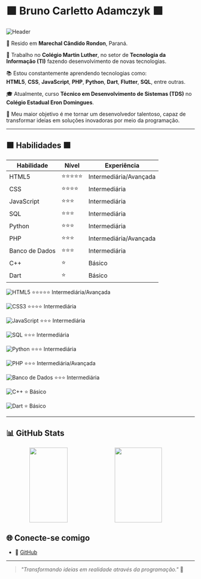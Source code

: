 # 🟩 Bruno Carletto Adamczyk 🟩

![Header](https://capsule-render.vercel.app/api?type=waving&color=00FF00&height=120&section=header)

📍 Resido em **Marechal Cândido Rondon**, Paraná.  

💼 Trabalho no **Colégio Martin Luther**, no setor de **Tecnologia da Informação (TI)** fazendo desenvolvimento de novas tecnologias.  

📚 Estou constantemente aprendendo tecnologias como:  
**HTML5**, **CSS**, **JavaScript**, **PHP**, **Python**, **Dart**, **Flutter**, **SQL**, entre outras.  

🎓 Atualmente, curso **Técnico em Desenvolvimento de Sistemas (TDS)** no **Colégio Estadual Eron Domingues**.  

🌟 Meu maior objetivo é me tornar um desenvolvedor talentoso, capaz de transformar ideias em soluções inovadoras por meio da programação.

---

## 🟩 Habilidades 🟩

| **Habilidade**    | **Nível**         | **Experiência**          |
|--------------------|-------------------|--------------------------|
| HTML5             | ⭐⭐⭐⭐⭐           | Intermediária/Avançada   |
| CSS               | ⭐⭐⭐⭐           | Intermediária            |
| JavaScript        | ⭐⭐⭐             | Intermediária  |
| SQL        | ⭐⭐⭐             | Intermediária  |
| Python            | ⭐⭐⭐             | Intermediária            |
| PHP               | ⭐⭐⭐             | Intermediária/Avançada   |
| Banco de Dados    | ⭐⭐⭐             | Intermediária            |
| C++               | ⭐               | Básico                   |
| Dart              | ⭐               | Básico                   |

![HTML5](https://cdn.jsdelivr.net/gh/devicons/devicon/icons/html5/html5-original.svg) ⭐⭐⭐⭐⭐ Intermediária/Avançada  

![CSS3](https://cdn.jsdelivr.net/gh/devicons/devicon/icons/css3/css3-original.svg) ⭐⭐⭐⭐ Intermediária  

![JavaScript](https://cdn.jsdelivr.net/gh/devicons/devicon/icons/javascript/javascript-original.svg) ⭐⭐⭐ Intermediária  

![SQL](https://cdn.jsdelivr.net/gh/devicons/devicon/icons/mysql/mysql-original.svg) ⭐⭐⭐ Intermediária  

![Python](https://cdn.jsdelivr.net/gh/devicons/devicon/icons/python/python-original.svg) ⭐⭐⭐ Intermediária  

![PHP](https://cdn.jsdelivr.net/gh/devicons/devicon/icons/php/php-original.svg) ⭐⭐⭐ Intermediária/Avançada  

![Banco de Dados](https://cdn.jsdelivr.net/gh/devicons/devicon/icons/mysql/mysql-plain.svg) ⭐⭐⭐ Intermediária  

![C++](https://cdn.jsdelivr.net/gh/devicons/devicon/icons/cplusplus/cplusplus-original.svg) ⭐ Básico  

![Dart](https://cdn.jsdelivr.net/gh/devicons/devicon/icons/dart/dart-original.svg) ⭐ Básico  


---

## 📊 GitHub Stats
<div align="center" style="display: flex; flex-wrap: wrap;">
  <img src="https://github-readme-stats.vercel.app/api/top-langs/?username=BruDu1545&layout=compact&langs_count=8&theme=dracula" style="width: 45%; height: 200px; object-fit: contain;" />
  <img src="https://github-readme-stats.vercel.app/api?username=BruDu1545&show_icons=true&theme=dark&include_all_commits=true&count_private=true" style="width: 50%; height: 200px; object-fit: contain;" />
</div>

## 🌐 Conecte-se comigo

- 🐙 [GitHub](https://github.com/BruDu1545)

---

> _"Transformando ideias em realidade através da programação."_ 🚀

